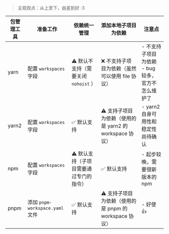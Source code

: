 > 主观观点：从上至下，由差到好 :3

| **包管理工具** | **准备工作** | **依赖统一管理** | **添加本地子项目为依赖** | **注意点** |
| --- | --- | --- | --- | --- |
| yarn | 配置 `workspaces` 字段 | ⚠️  默认不支持（需要关闭 `nohoist` ） | ❌ 不支持子项目为依赖（虽然可以使用 file 协议） | - 不支持子项目为依赖 <br> - bug 较多，官方不怎么维护了 |
| yarn2 | 配置 `workspaces` 字段 | ✅ 默认支持 | ⚠️ 支持子项目为依赖（使用的是 yarn2 的 workspace 协议） | - yarn2 自身可用性和稳定性尚待确认 |
| npm | 配置 `workspaces` 字段 | ⚠️ 默认支持（子项目需要通过专门的指令） | ✅ 默认支持 | - 起步较晚，需要很新版本的 npm |
| pnpm | 添加 `pnpm-workspace.yaml` 文件 | ✅ 默认支持 | ⚠️ 支持子项目为依赖（使用的是 pnpm 的 workspace 协议） | - 好使 👍 |